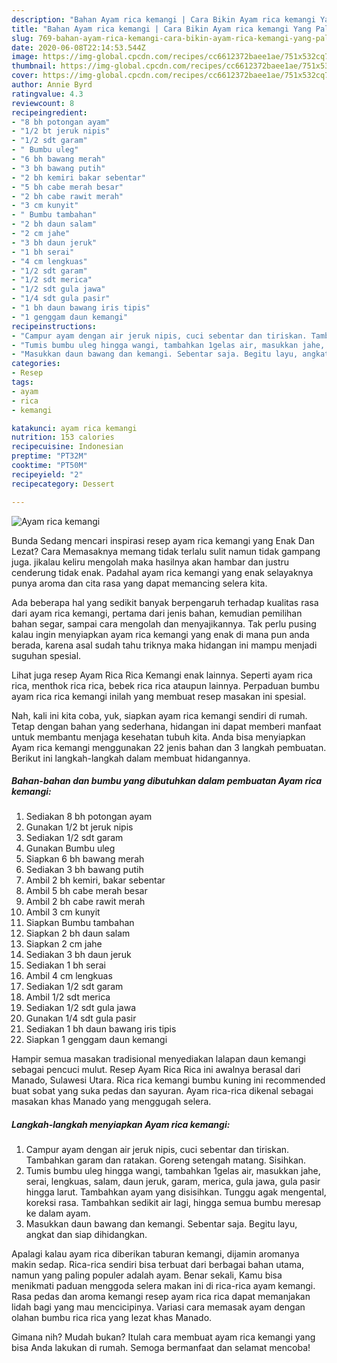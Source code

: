 ```yaml
---
description: "Bahan Ayam rica kemangi | Cara Bikin Ayam rica kemangi Yang Paling Enak"
title: "Bahan Ayam rica kemangi | Cara Bikin Ayam rica kemangi Yang Paling Enak"
slug: 769-bahan-ayam-rica-kemangi-cara-bikin-ayam-rica-kemangi-yang-paling-enak
date: 2020-06-08T22:14:53.544Z
image: https://img-global.cpcdn.com/recipes/cc6612372baee1ae/751x532cq70/ayam-rica-kemangi-foto-resep-utama.jpg
thumbnail: https://img-global.cpcdn.com/recipes/cc6612372baee1ae/751x532cq70/ayam-rica-kemangi-foto-resep-utama.jpg
cover: https://img-global.cpcdn.com/recipes/cc6612372baee1ae/751x532cq70/ayam-rica-kemangi-foto-resep-utama.jpg
author: Annie Byrd
ratingvalue: 4.3
reviewcount: 8
recipeingredient:
- "8 bh potongan ayam"
- "1/2 bt jeruk nipis"
- "1/2 sdt garam"
- " Bumbu uleg"
- "6 bh bawang merah"
- "3 bh bawang putih"
- "2 bh kemiri bakar sebentar"
- "5 bh cabe merah besar"
- "2 bh cabe rawit merah"
- "3 cm kunyit"
- " Bumbu tambahan"
- "2 bh daun salam"
- "2 cm jahe"
- "3 bh daun jeruk"
- "1 bh serai"
- "4 cm lengkuas"
- "1/2 sdt garam"
- "1/2 sdt merica"
- "1/2 sdt gula jawa"
- "1/4 sdt gula pasir"
- "1 bh daun bawang iris tipis"
- "1 genggam daun kemangi"
recipeinstructions:
- "Campur ayam dengan air jeruk nipis, cuci sebentar dan tiriskan. Tambahkan garam dan ratakan. Goreng setengah matang. Sisihkan."
- "Tumis bumbu uleg hingga wangi, tambahkan 1gelas air, masukkan jahe, serai, lengkuas, salam, daun jeruk, garam, merica, gula jawa, gula pasir hingga larut. Tambahkan ayam yang disisihkan. Tunggu agak mengental, koreksi rasa. Tambahkan sedikit air lagi, hingga semua bumbu meresap ke dalam ayam."
- "Masukkan daun bawang dan kemangi. Sebentar saja. Begitu layu, angkat dan siap dihidangkan."
categories:
- Resep
tags:
- ayam
- rica
- kemangi

katakunci: ayam rica kemangi 
nutrition: 153 calories
recipecuisine: Indonesian
preptime: "PT32M"
cooktime: "PT50M"
recipeyield: "2"
recipecategory: Dessert

---
```



![Ayam rica kemangi](https://img-global.cpcdn.com/recipes/cc6612372baee1ae/751x532cq70/ayam-rica-kemangi-foto-resep-utama.jpg)

Bunda Sedang mencari inspirasi resep ayam rica kemangi yang Enak Dan Lezat? Cara Memasaknya memang tidak terlalu sulit namun tidak gampang juga. jikalau keliru mengolah maka hasilnya akan hambar dan justru cenderung tidak enak. Padahal ayam rica kemangi yang enak selayaknya punya aroma dan cita rasa yang dapat memancing selera kita.

Ada beberapa hal yang sedikit banyak berpengaruh terhadap kualitas rasa dari ayam rica kemangi, pertama dari jenis bahan, kemudian pemilihan bahan segar, sampai cara mengolah dan menyajikannya. Tak perlu pusing kalau ingin menyiapkan ayam rica kemangi yang enak di mana pun anda berada, karena asal sudah tahu triknya maka hidangan ini mampu menjadi suguhan spesial.

Lihat juga resep Ayam Rica Rica Kemangi enak lainnya. Seperti ayam rica rica, menthok rica rica, bebek rica rica ataupun lainnya. Perpaduan bumbu ayam rica rica kemangi inilah yang membuat resep masakan ini spesial.


Nah, kali ini kita coba, yuk, siapkan ayam rica kemangi sendiri di rumah. Tetap dengan bahan yang sederhana, hidangan ini dapat memberi manfaat untuk membantu menjaga kesehatan tubuh kita. Anda bisa menyiapkan Ayam rica kemangi menggunakan 22 jenis bahan dan 3 langkah pembuatan. Berikut ini langkah-langkah dalam membuat hidangannya.

<!--inarticleads1-->

##### Bahan-bahan dan bumbu yang dibutuhkan dalam pembuatan Ayam rica kemangi:

1. Sediakan 8 bh potongan ayam
1. Gunakan 1/2 bt jeruk nipis
1. Sediakan 1/2 sdt garam
1. Gunakan  Bumbu uleg
1. Siapkan 6 bh bawang merah
1. Sediakan 3 bh bawang putih
1. Ambil 2 bh kemiri, bakar sebentar
1. Ambil 5 bh cabe merah besar
1. Ambil 2 bh cabe rawit merah
1. Ambil 3 cm kunyit
1. Siapkan  Bumbu tambahan
1. Siapkan 2 bh daun salam
1. Siapkan 2 cm jahe
1. Sediakan 3 bh daun jeruk
1. Sediakan 1 bh serai
1. Ambil 4 cm lengkuas
1. Sediakan 1/2 sdt garam
1. Ambil 1/2 sdt merica
1. Sediakan 1/2 sdt gula jawa
1. Gunakan 1/4 sdt gula pasir
1. Sediakan 1 bh daun bawang iris tipis
1. Siapkan 1 genggam daun kemangi


Hampir semua masakan tradisional menyediakan lalapan daun kemangi sebagai pencuci mulut. Resep Ayam Rica Rica ini awalnya berasal dari Manado, Sulawesi Utara. Rica rica kemangi bumbu kuning ini recommended buat sobat yang suka pedas dan sayuran. Ayam rica-rica dikenal sebagai masakan khas Manado yang menggugah selera. 

<!--inarticleads2-->

##### Langkah-langkah menyiapkan Ayam rica kemangi:

1. Campur ayam dengan air jeruk nipis, cuci sebentar dan tiriskan. Tambahkan garam dan ratakan. Goreng setengah matang. Sisihkan.
1. Tumis bumbu uleg hingga wangi, tambahkan 1gelas air, masukkan jahe, serai, lengkuas, salam, daun jeruk, garam, merica, gula jawa, gula pasir hingga larut. Tambahkan ayam yang disisihkan. Tunggu agak mengental, koreksi rasa. Tambahkan sedikit air lagi, hingga semua bumbu meresap ke dalam ayam.
1. Masukkan daun bawang dan kemangi. Sebentar saja. Begitu layu, angkat dan siap dihidangkan.


Apalagi kalau ayam rica diberikan taburan kemangi, dijamin aromanya makin sedap. Rica-rica sendiri bisa terbuat dari berbagai bahan utama, namun yang paling populer adalah ayam. Benar sekali, Kamu bisa menikmati paduan menggoda selera makan ini di rica-rica ayam kemangi. Rasa pedas dan aroma kemangi resep ayam rica rica dapat memanjakan lidah bagi yang mau mencicipinya. Variasi cara memasak ayam dengan olahan bumbu rica rica yang lezat khas Manado. 

Gimana nih? Mudah bukan? Itulah cara membuat ayam rica kemangi yang bisa Anda lakukan di rumah. Semoga bermanfaat dan selamat mencoba!
